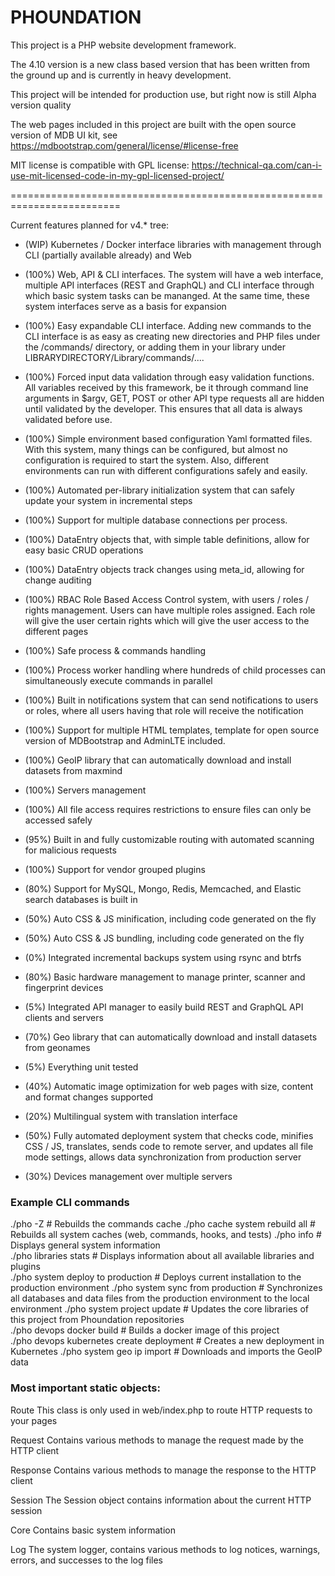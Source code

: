 # PHOUNDATION

This project is a PHP website development framework.

The 4.10 version is a new class based version that has been written from the ground up and is currently in heavy development.

This project will be intended for production use, but right now is still Alpha version quality

The web pages included in this project are built with the open source version of MDB UI kit, see https://mdbootstrap.com/general/license/#license-free

MIT license is compatible with GPL license:
https://technical-qa.com/can-i-use-mit-licensed-code-in-my-gpl-licensed-project/

=========================================================================

Current features planned for v4.* tree:

* (WIP)  Kubernetes / Docker interface libraries with management through CLI (partially available already) and Web 

* (100%) Web, API & CLI interfaces. The system will have a web interface, multiple API interfaces (REST and GraphQL) and CLI interface through which basic system tasks can be mananged. At the same time, these system interfaces serve as a basis for expansion

* (100%) Easy expandable CLI interface. Adding new commands to the CLI interface is as easy as creating new directories and PHP files under the /commands/ directory, or adding them in your library under LIBRARYDIRECTORY/Library/commands/....

* (100%) Forced input data validation through easy validation functions. All variables received by this framework, be it through command line arguments in $argv, GET, POST or other API type requests all are hidden until validated by the developer. This ensures that all data is always validated before use.

* (100%) Simple environment based configuration Yaml formatted files. With this system, many things can be configured, but almost no configuration is required to start the system. Also, different environments can run with different configurations safely and easily.

* (100%) Automated per-library initialization system that can safely update your system in incremental steps

* (100%) Support for multiple database connections per process.

* (100%) DataEntry objects that, with simple table definitions, allow for easy basic CRUD operations

* (100%) DataEntry objects track changes using meta_id, allowing for change auditing

* (100%) RBAC Role Based Access Control system, with users / roles / rights management. Users can have multiple roles assigned. Each role will give the user certain rights which will give the user access to the different pages

* (100%) Safe process & commands handling

* (100%) Process worker handling where hundreds of child processes can simultaneously execute commands in parallel

* (100%) Built in notifications system that can send notifications to users or roles, where all users having that role will receive the notification

* (100%) Support for multiple HTML templates, template for open source version of MDBootstrap and AdminLTE included.

* (100%) GeoIP library that can automatically download and install datasets from maxmind

* (100%) Servers management

* (100%) All file access requires restrictions to ensure files can only be accessed safely

* (95%) Built in and fully customizable routing with automated scanning for malicious requests

* (100%) Support for vendor grouped plugins

* (80%) Support for MySQL, Mongo, Redis, Memcached, and Elastic search databases is built in

* (50%) Auto CSS & JS minification, including code generated on the fly

* (50%) Auto CSS & JS bundling, including code generated on the fly

* (0%) Integrated incremental backups system using rsync and btrfs

* (80%) Basic hardware management to manage printer, scanner and fingerprint devices

* (5%) Integrated API manager to easily build REST and GraphQL API clients and servers

* (70%) Geo library that can automatically download and install datasets from geonames

* (5%) Everything unit tested

* (40%) Automatic image optimization for web pages with size, content and format changes supported

* (20%) Multilingual system with translation interface

* (50%) Fully automated deployment system that checks code, minifies CSS / JS, translates, sends code to remote server, and updates all file mode settings, allows data synchronization from production server

* (30%) Devices management over multiple servers


### Example CLI commands
./pho -Z                                  # Rebuilds the commands cache
./pho cache system rebuild all            # Rebuilds all system caches (web, commands, hooks, and tests)
./pho info                                # Displays general system information   
./pho libraries stats                     # Displays information about all available libraries and plugins   
./pho system deploy to production         # Deploys current installation to the production environment
./pho system sync from production         # Synchronizes all databases and data files from the production environment to the local environment
./pho system project update               # Updates the core libraries of this project from Phoundation repositories   
./pho devops docker build                 # Builds a docker image of this project   
./pho devops kubernetes create deployment # Creates a new deployment in Kubernetes
./pho system geo ip import                # Downloads and imports the GeoIP data


### Most important static objects:

Route    This class is only used in web/index.php to route HTTP requests to your pages

Request  Contains various methods to manage the request made by the HTTP client

Response Contains various methods to manage the response to the HTTP client

Session  The Session object contains information about the current HTTP session

Core     Contains basic system information

Log      The system logger, contains various methods to log notices, warnings, errors, and successes to the log files
